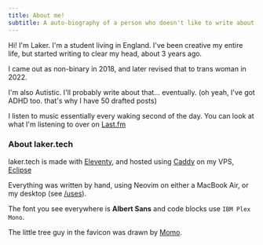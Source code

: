 ```yaml
---
title: About me!
subtitle: A auto-biography of a person who doesn't like to write about herself.
---
```

Hi! I'm Laker. I'm a student living in England.
I've been creative my entire life, but started writing to clear my head, about 3 years ago.

I came out as non-binary in 2018, and later revised that to trans woman in 2022.

I'm also Autistic. I'll probably write about that... eventually. (oh yeah, I've got ADHD too. that's why I have 50 drafted posts)

I listen to music essentially every waking second of the day. You can look at what I'm listening to over on [Last.fm](https://last.fm/user/lxjv)

### About laker.tech
laker.tech is made with [Eleventy](https://11ty.dev), and hosted using [Caddy](https://caddyserver.com) on my VPS, [Eclipse](https://eclipse.laker.tech)

Everything was written by hand, using Neovim on either a MacBook Air, or my desktop (see [/uses](/uses)).

The font you see everywhere is **Albert Sans** and code blocks use `IBM Plex Mono`.

The little tree guy in the favicon was drawn by [Momo](https://heyheymomo.com).